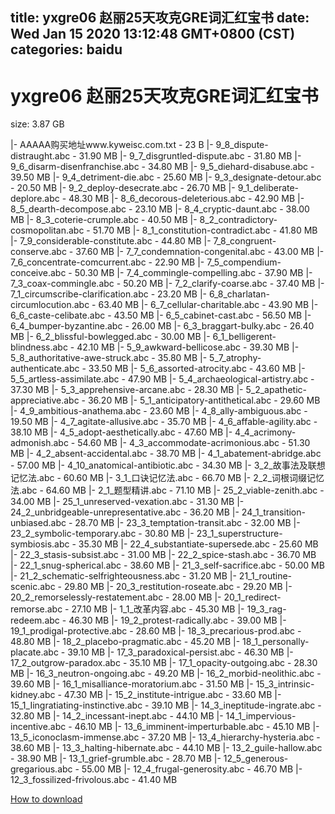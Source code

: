 
title: yxgre06    赵丽25天攻克GRE词汇红宝书
date: Wed Jan 15 2020 13:12:48 GMT+0800 (CST)    
categories: baidu
---

# yxgre06    赵丽25天攻克GRE词汇红宝书
size: 3.87 GB
 
 
|- AAAAA购买地址www.kyweisc.com.txt - 23 B
|- 9_8_dispute-distraught.abc - 31.90 MB
|- 9_7_disgruntled-dispute.abc - 31.80 MB
|- 9_6_disarm-disenfranchise.abc - 34.80 MB
|- 9_5_diehard-disabuse.abc - 39.50 MB
|- 9_4_detriment-die.abc - 25.60 MB
|- 9_3_designate-detour.abc - 20.50 MB
|- 9_2_deploy-desecrate.abc - 26.70 MB
|- 9_1_deliberate-deplore.abc - 48.30 MB
|- 8_6_decorous-deleterious.abc - 42.90 MB
|- 8_5_dearth-decompose.abc - 23.10 MB
|- 8_4_cryptic-daunt.abc - 38.00 MB
|- 8_3_coterie-crumple.abc - 40.50 MB
|- 8_2_contradictory-cosmopolitan.abc - 51.70 MB
|- 8_1_constitution-contradict.abc - 41.80 MB
|- 7_9_considerable-constitute.abc - 44.80 MB
|- 7_8_congruent-conserve.abc - 37.60 MB
|- 7_7_condemnation-congenital.abc - 43.00 MB
|- 7_6_concentrate-comcurrent.abc - 22.90 MB
|- 7_5_compendium-conceive.abc - 50.30 MB
|- 7_4_commingle-compelling.abc - 37.90 MB
|- 7_3_coax-commingle.abc - 50.20 MB
|- 7_2_clarify-coarse.abc - 37.40 MB
|- 7_1_circumscribe-clarification.abc - 23.20 MB
|- 6_8_charlatan-circumlocution.abc - 63.40 MB
|- 6_7_cellular-charitable.abc - 43.90 MB
|- 6_6_caste-celibate.abc - 43.50 MB
|- 6_5_cabinet-cast.abc - 56.50 MB
|- 6_4_bumper-byzantine.abc - 26.00 MB
|- 6_3_braggart-bulky.abc - 26.40 MB
|- 6_2_blissful-bowlegged.abc - 30.00 MB
|- 6_1_belligerent-blindness.abc - 42.10 MB
|- 5_9_awkward-bellicose.abc - 39.30 MB
|- 5_8_authoritative-awe-struck.abc - 35.80 MB
|- 5_7_atrophy-authenticate.abc - 33.50 MB
|- 5_6_assorted-atrocity.abc - 43.60 MB
|- 5_5_artless-assimilate.abc - 47.90 MB
|- 5_4_archaeological-artistry.abc - 37.30 MB
|- 5_3_apprehensive-arcane.abc - 28.30 MB
|- 5_2_apathetic-appreciative.abc - 36.20 MB
|- 5_1_anticipatory-antithetical.abc - 29.60 MB
|- 4_9_ambitious-anathema.abc - 23.60 MB
|- 4_8_ally-ambiguous.abc - 19.50 MB
|- 4_7_agitate-allusive.abc - 35.70 MB
|- 4_6_affable-agility.abc - 38.10 MB
|- 4_5_adopt-aesthetically.abc - 47.60 MB
|- 4_4_acrimony-admonish.abc - 54.60 MB
|- 4_3_accommodate-acrimonious.abc - 51.30 MB
|- 4_2_absent-accidental.abc - 38.70 MB
|- 4_1_abatement-abridge.abc - 57.00 MB
|- 4_10_anatomical-antibiotic.abc - 34.30 MB
|- 3_2_故事法及联想记忆法.abc - 60.60 MB
|- 3_1_口诀记忆法.abc - 66.70 MB
|- 2_2_词根词缀记忆法.abc - 64.60 MB
|- 2_1_题型精讲.abc - 71.10 MB
|- 25_2_viable-zenith.abc - 34.00 MB
|- 25_1_unreserved-vexation.abc - 31.30 MB
|- 24_2_unbridgeable-unrepresentative.abc - 36.20 MB
|- 24_1_transition-unbiased.abc - 28.70 MB
|- 23_3_temptation-transit.abc - 32.00 MB
|- 23_2_symbolic-temporary.abc - 30.80 MB
|- 23_1_superstructure-symbiosis.abc - 35.30 MB
|- 22_4_substantiate-supersede.abc - 25.60 MB
|- 22_3_stasis-subsist.abc - 31.00 MB
|- 22_2_spice-stash.abc - 36.70 MB
|- 22_1_snug-spherical.abc - 38.60 MB
|- 21_3_self-sacrifice.abc - 50.00 MB
|- 21_2_schematic-selfrighteousness.abc - 31.20 MB
|- 21_1_routine-scenic.abc - 29.80 MB
|- 20_3_restitution-roseate.abc - 29.20 MB
|- 20_2_remorselessly-restatement.abc - 28.00 MB
|- 20_1_redirect-remorse.abc - 27.10 MB
|- 1_1_改革内容.abc - 45.30 MB
|- 19_3_rag-redeem.abc - 46.30 MB
|- 19_2_protest-radically.abc - 39.00 MB
|- 19_1_prodigal-protective.abc - 28.60 MB
|- 18_3_precarious-prod.abc - 48.80 MB
|- 18_2_placebo-pragmatic.abc - 45.20 MB
|- 18_1_personally-placate.abc - 39.10 MB
|- 17_3_paradoxical-persist.abc - 46.30 MB
|- 17_2_outgrow-paradox.abc - 35.10 MB
|- 17_1_opacity-outgoing.abc - 28.30 MB
|- 16_3_neutron-ongoing.abc - 49.20 MB
|- 16_2_morbid-neolithic.abc - 39.60 MB
|- 16_1_misalliance-moratorium.abc - 31.50 MB
|- 15_3_intrinsic-kidney.abc - 47.30 MB
|- 15_2_institute-intrigue.abc - 33.60 MB
|- 15_1_Iingratiating-instinctive.abc - 39.10 MB
|- 14_3_ineptitude-ingrate.abc - 32.80 MB
|- 14_2_incessant-inept.abc - 44.10 MB
|- 14_1_impervious-incentive.abc - 46.10 MB
|- 13_6_imminent-imperturbable.abc - 45.10 MB
|- 13_5_iconoclasm-immense.abc - 37.20 MB
|- 13_4_hierarchy-hysteria.abc - 38.60 MB
|- 13_3_halting-hibernate.abc - 44.10 MB
|- 13_2_guile-hallow.abc - 38.90 MB
|- 13_1_grief-grumble.abc - 28.70 MB
|- 12_5_generous-gregarious.abc - 55.00 MB
|- 12_4_frugal-generosity.abc - 46.70 MB
|- 12_3_fossilized-frivolous.abc - 41.40 MB

[How to download](https://bpcam.bemobtrk.com/go/2ceec3aa-1ca2-46d6-b9ff-aaa5c184517c?jno=187)